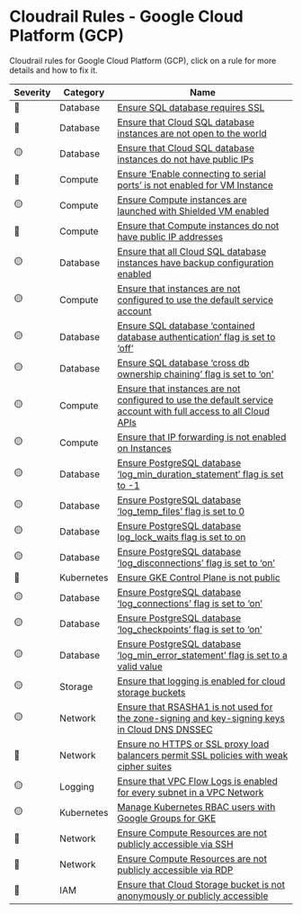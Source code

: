 # Cloudrail Rules - Google Cloud Platform (GCP)
Cloudrail rules for Google Cloud Platform (GCP), click on a rule for more details and how to fix it.

| Severity | Category | Name |
| ----------- | ----------- | ----------- |
 | 🔴 | Database | [Ensure SQL database requires SSL](rules/gcp/non-car-gcp-sql-database-ssl-required) |
 | 🔴 | Database | [Ensure that Cloud SQL database instances are not open to the world](rules/gcp/non-car-cloud-sql-restrict-trusted-ip) |
 | 🟡 | Database | [Ensure that Cloud SQL database instances do not have public IPs](rules/gcp/non-car-cloud-sql-database-instance-no-public-ip) |
 | 🔴 | Compute | [Ensure ‘Enable connecting to serial ports’ is not enabled for VM Instance](rules/gcp/non-car-compute-instance-ensure-serial-port-disabled) |
 | 🟡 | Compute | [Ensure Compute instances are launched with Shielded VM enabled](rules/gcp/non-car-compute-instance-ensure-shielded-vm) |
 | 🔴 | Compute | [Ensure that Compute instances do not have public IP addresses](rules/gcp/non-car-compute-instance-ensure-no-public-ip) |
 | 🟡 | Database | [Ensure that all Cloud SQL database instances have backup configuration enabled](rules/gcp/non-car-cloud-sql-enable-backup) |
 | 🟡 | Compute | [Ensure that instances are not configured to use the default service account](rules/gcp/non-car-compute-instance-no-default-service-account) |
 | 🟡 | Database | [Ensure SQL database ‘contained database authentication’ flag is set to ‘off’](rules/gcp/non-car-cloud-sql-contained-database-authentication-off) |
 | 🟡 | Database | [Ensure SQL database ‘cross db ownership chaining’ flag is set to ‘on'](rules/gcp/non-car-cloud-sql-crossdb-ownership-chaining-on) |
 | 🟡 | Compute | [Ensure that instances are not configured to use the default service account with full access to all Cloud APIs](rules/gcp/non-car-compute-instance-no-default-service-account-full-access-api) |
 | 🟡 | Compute | [Ensure that IP forwarding is not enabled on Instances](rules/gcp/non-car-compute-instance-ensure-no-ip-forwarding) |
 | 🟡 | Database | [Ensure PostgreSQL database ‘log_min_duration_statement’ flag is set to -1](rules/gcp/non-car-cloud-sql-log-min-duration-disable) |
 | 🟡 | Database | [Ensure PostgreSQL database ‘log_temp_files’ flag is set to 0](rules/gcp/non-car-cloud-sql-log-temp-files-zero) |
 | 🟡 | Database | [Ensure PostgreSQL database log_lock_waits flag is set to on](rules/gcp/non-car-cloud-sql-log-lock-waits-on) |
 | 🟡 | Database | [Ensure PostgreSQL database ‘log_disconnections’ flag is set to ‘on’](rules/gcp/non-car-cloud-sql-log-disconnections-on) |
 | 🔴 | Kubernetes | [Ensure GKE Control Plane is not public](rules/gcp/non-car-gke-control-plane-ensure-not-public) |
 | 🟡 | Database | [Ensure PostgreSQL database ‘log_connections’ flag is set to ‘on’](rules/gcp/non-car-cloud-sql-log-connections-on) |
 | 🟡 | Database | [Ensure PostgreSQL database ‘log_checkpoints’ flag is set to ‘on’](rules/gcp/non-car-cloud-sql-log-checkpoints-on) |
 | 🟡 | Database | [Ensure PostgreSQL database ‘log_min_error_statement’ flag is set to a valid value](rules/gcp/non-car-cloud-sql-log-min-error) |
 | 🟡 | Storage | [Ensure that logging is enabled for cloud storage buckets](rules/gcp/non-car-storage-bucket-ensure-logging-enabled) |
 | 🟡 | Network | [Ensure that RSASHA1 is not used for the zone-signing and key-signing keys in Cloud DNS DNSSEC](rules/gcp/non-car-cloud-dns-ensure-rsasha1-disabled) |
 | 🔴 | Network | [Ensure no HTTPS or SSL proxy load balancers permit SSL policies with weak cipher suites](rules/gcp/car-proxy-lb-ssl-policy-no-weak-ciphers) |
 | 🟡 | Logging | [Ensure that VPC Flow Logs is enabled for every subnet in a VPC Network](rules/gcp/non-car-compute-subnetwork-ensure-vpc-flow-logs-enabled) |
 | 🟡 | Kubernetes | [Manage Kubernetes RBAC users with Google Groups for GKE](rules/gcp/non-car-gke-manage-rbac-users-with-google-groups) |
 | 🔴 | Network | [Ensure Compute Resources are not publicly accessible via SSH](rules/gcp/car-vpc-not-publicly-accessible-ssh) |
 | 🔴 | Network | [Ensure Compute Resources are not publicly accessible via RDP](rules/gcp/car-vpc-not-publicly-accessible-rdp) |
 | 🔴 | IAM | [Ensure that Cloud Storage bucket is not anonymously or publicly accessible](rules/gcp/car-storage-bucket-ensure-no-anonymous-public-access) |
